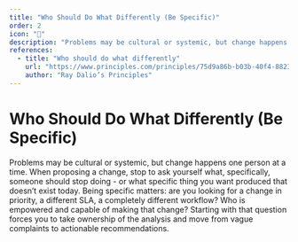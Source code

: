 ```yaml
---
title: "Who Should Do What Differently (Be Specific)"
order: 2
icon: "🎯"
description: "Problems may be cultural or systemic, but change happens one person at a time. When proposing a change, stop to ask yourself what, specifically, someone should stop doing - or what specific thing you want produced that doesn’t exist today. Being specific matters: are you looking for a change in priority, a different SLA, a completely different workflow? Who is empowered and capable of making that change? Starting with that question forces you to take ownership of the analysis and move from vague complaints to actionable recommendations."
references:
  - title: "Who should do what differently"
    url: "https://www.principles.com/principles/75d9a86b-b03b-40f4-8823-36d2b359cb98/%20"
    author: "Ray Dalio’s Principles"
---
```


# Who Should Do What Differently (Be Specific)

Problems may be cultural or systemic, but change happens one person at a time. When proposing a change, stop to ask yourself what, specifically, someone should stop doing - or what specific thing you want produced that doesn’t exist today. Being specific matters: are you looking for a change in priority, a different SLA, a completely different workflow? Who is empowered and capable of making that change? Starting with that question forces you to take ownership of the analysis and move from vague complaints to actionable recommendations.